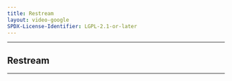 ```yaml
---
title: Restream
layout: video-google
SPDX-License-Identifier: LGPL-2.1-or-later
---
```


---

##  Restream

<div class="container">
  <video-js id="my-video" class="vjs-fluid vjs-layout-medium" controls preload="auto" poster="/assets/images/moona-cool.jpg">
    <source src="https://mie.ayam.eu.org/stream/index.m3u8" type="application/x-mpegurl"/>
    <source src="https://xx58j-my.sharepoint.com/:v:/g/personal/akunanime_xx58j_onmicrosoft_com/EcoOTGxEuRdNri9pCvsNc90BynBTW07P4GyMycxry4BWvw?download=1" type="video/mp4"/>
  </video-js>
</div>

---
